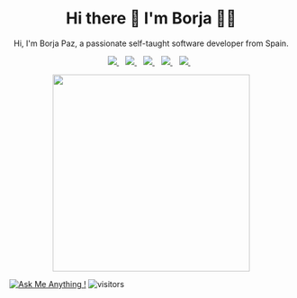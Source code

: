 <h1 align='center'>
  Hi there 👋 I'm Borja 👨‍💻
</h1>

<p align='center'>
  Hi, I'm Borja Paz, a passionate self-taught software developer from Spain.
</p>


<p align='center'>
  <a href="mailto:borjapazr@gmail.com">
    <img src="https://img.shields.io/badge/Gmail-D14836?style=for-the-badge&logo=gmail&logoColor=white&link=mailto:borjapazr@gmail.com" />        
  </a>&nbsp;&nbsp;
  <a href="https://stackoverflow.com/users/6112286/mr-mars?tab=profile">
    <img src="https://img.shields.io/badge/Stack_Overflow-FE7A16?style=for-the-badge&logo=stack-overflow&logoColor=white&link=https://stackoverflow.com/users/6112286/mr-mars?tab=profile" />        
  </a>&nbsp;&nbsp;
  <a href="https://discord.gg/FR9R8dH">
    <img src="https://img.shields.io/badge/Discord-7289DA?style=for-the-badge&logo=discord&logoColor=white&link=https://discord.gg/FR9R8dH" />        
  </a>&nbsp;&nbsp;
  <a href="https://twitter.com/borjapazr">
    <img src="https://img.shields.io/badge/Twitter-1DA1F2?style=for-the-badge&logo=twitter&logoColor=white&link=https://twitter.com/borjapazr" />        
  </a>&nbsp;&nbsp;
  <a href="https://www.linkedin.com/in/borjapazr">
    <img src="https://img.shields.io/badge/LinkedIn-0077B5?style=for-the-badge&logo=linkedin&logoColor=white&link=https://www.linkedin.com/in/borjapazr" />
  </a>&nbsp;&nbsp;
</p>

<p align='center'>
  <a href="#"><img src="https://github-readme-stats.vercel.app/api?username=borjapazr&show_icons=true&theme=onedark&count_private=true&include_all_commits=true" width="350"></a>
</p>



[![Ask Me Anything !](https://img.shields.io/badge/Ask%20me-anything-1abc9c.svg?style=for-the-badge&link=https://github.com/borjapazr/borjapazr/issues)](https://github.com/borjapazr/borjapazr/issues)
![visitors](https://visitor-badge.laobi.icu/badge?page_id=borjapazr.borjapazr)

